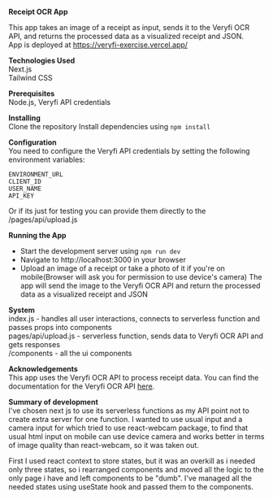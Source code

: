 **Receipt OCR App**

This app takes an image of a receipt as input, sends it to the Veryfi OCR API, and returns the processed data as a visualized receipt and JSON.  
App is deployed at https://veryfi-exercise.vercel.app/

**Technologies Used**  
Next.js  
Tailwind CSS

**Prerequisites**  
Node.js,
Veryfi API credentials

**Installing**  
Clone the repository
Install dependencies using `npm install`

**Configuration**  
You need to configure the Veryfi API credentials by setting the following environment variables:

    ENVIRONMENT_URL
    CLIENT_ID
    USER_NAME
    API_KEY

Or if its just for testing you can provide them directly to the /pages/api/upload.js

**Running the App**

- Start the development server using `npm run dev`
- Navigate to http://localhost:3000 in your browser
- Upload an image of a receipt or take a photo of it if you're on
  mobile(Browser will ask you for permission to use device's camera)
  The app will send the image to the Veryfi OCR API and return the processed data as a visualized receipt and JSON

**System**  
index.js - handles all user interactions, connects to serverless function and passes props into components  
pages/api/upload.js - serverless function, sends data to Veryfi OCR API and gets responses  
/components - all the ui components

**Acknowledgements**  
This app uses the Veryfi OCR API to process receipt data.
You can find the documentation for the Veryfi OCR API [here](https://hub.veryfi.com/api/docs/toc/).

**Summary of development**  
I've chosen next js to use its serverless functions as my API point not to create extra server for one function. I wanted to use usual input and a camera input for which tried to use react-webcam package, to find that usual html input on mobile can use device camera and works better in terms of image quality than react-webcam, so it was taken out.

First I used react context to store states, but it was an overkill as i needed only three states, so i rearranged components and moved all the logic to the only page i have and left components to be "dumb". I've managed all the needed states using useState hook and passed them to the components.
